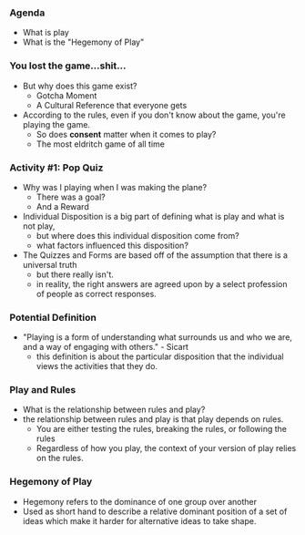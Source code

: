 ### Agenda
- What is play
- What is the "Hegemony of Play"

### You lost the game...shit...
- But why does this game exist?
  - Gotcha Moment
  - A Cultural Reference that everyone gets
- According to the rules, even if you don't know about the game, you're playing the game.
  - So does **consent** matter when it comes to play?
  - The most eldritch game of all time

### Activity #1: Pop Quiz
- Why was I playing when I was making the plane?
  - There was a goal?
  - And a Reward
- Individual Disposition is a big part of defining what is play and what is not play,
  - but where does this individual disposition come from?
  - what factors influenced this disposition?
- The Quizzes and Forms are based off of the assumption that there is a universal truth
  - but there really isn't.
  - in reality, the right answers are agreed upon by a select profession of people as correct responses.

### Potential Definition
- "Playing is a form of understanding what surrounds us and who we are, and a way of engaging with others." - Sicart
  - this definition is about the particular disposition that the individual views the activities that they do.

### Play and Rules
- What is the relationship between rules and play?
- the relationship between rules and play is that play depends on rules.
  - You are either testing the rules, breaking the rules, or following the rules
  - Regardless of how you play, the context of your version of play relies on the rules.

### Hegemony of Play
- Hegemony refers to the dominance of one group over another
- Used as short hand to describe a relative dominant position of a set of ideas which make it harder for alternative ideas to take shape.